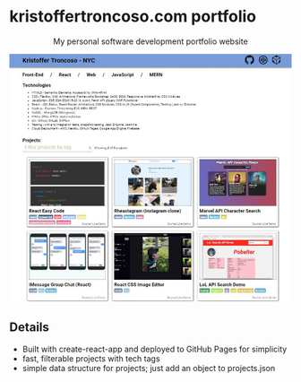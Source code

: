 # kristoffertroncoso.com portfolio

<p align="center">My personal software development portfolio website</p>

<p align="center">
  <img src="./static/media/kt-portfolio-thumb.5d152703.JPG" width="520px">
</p>

## Details
* Built with create-react-app and deployed to GitHub Pages for simplicity
* fast, filterable projects with tech tags
* simple data structure for projects; just add an object to projects.json
